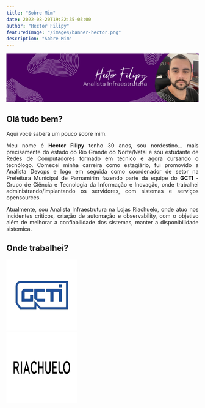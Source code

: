 ```yaml
---
title: "Sobre Mim"
date: 2022-08-20T19:22:35-03:00
author: "Hector Filipy"
featuredImage: "/images/banner-hector.png"
description: "Sobre Mim"
---
```


<center>
<img src="/images/banner-hector.png" alt="Hector Filipy"/>
</center>

## Olá tudo bem?

Aqui você saberá um pouco sobre mim.

<p style="text-align: justify;">Meu nome é <b>Hector Filipy</b> tenho 30 anos, sou nordestino... mais precisamente do estado do Rio Grande do Norte/Natal e sou estudante de Redes de Computadores formado em técnico e agora cursando o tecnólogo. Comecei minha carreira como estagiário, fui promovido a Analista Devops e logo em seguida como coordenador de setor na Prefeitura Municipal de Parnamirim fazendo parte da equipe do <b>GCTI</b> - Grupo de Ciência e Tecnologia da Informação e Inovação, onde trabalhei administrando/implantando os servidores, com sistemas e serviços opensources.</p>

<p style="text-align: justify;">Atualmente, sou Analista Infraestrutura na Lojas Riachuelo, onde atuo nos incidentes críticos, criação de automação e observability, com o objetivo além de melhorar a confiabilidade dos sistemas, manter a disponibilidade sistemica.</p>

## Onde trabalhei?

<div>
<img src="/images/work/gcti.png" alt="GCTI" width="186" height="186"/>
</div>
<div>
<img src="/images/work/riachuelo.png" alt="Riachuelo" width="186" height="186" />
</div>
